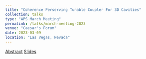 ```yaml
---
title: "Coherence Perserving Tunable Coupler For 3D Cavities"
collection: talks
type: "APS March Meeting"
permalink: /talks/march-meeting-2023
venue: "Caesar's Forum"
date: 2023-03-09
location: "Las Vegas, Nevada"
---
```


[Abstract](https://meetings.aps.org/Meeting/MAR23/Session/W67.7)
[Slides](https://nmaterise.github.io/files/nrm_march_mtg_talk_230309.pdf)

